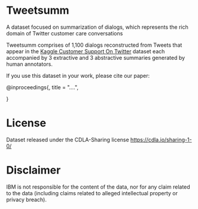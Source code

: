 # Tweetsumm
A dataset focused on summarization of dialogs, which represents the rich domain of Twitter customer care conversations 

Tweetsumm comprises of 1,100 dialogs reconstructed from Tweets that appear in the [Kaggle Customer Support On Twitter](www.kaggle.com/thoughtvector/customer-support-on-twitter) dataset each accompanied by 3 extractive and 3 abstractive summaries generated by human annotators.


If you use this dataset in your work, please cite our paper:

@inproceedings{,
    title = "....",
    
}


# License
Dataset released under the CDLA-Sharing license https://cdla.io/sharing-1-0/

# Disclaimer
IBM is not responsible for the content of the data, nor for any claim related to the data (including claims related to alleged intellectual property or privacy breach).
